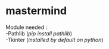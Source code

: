 # mastermind

Module needed :  
-Pathlib (*pip install pathlib*)  
-Tkinter (*installed by default on python*)